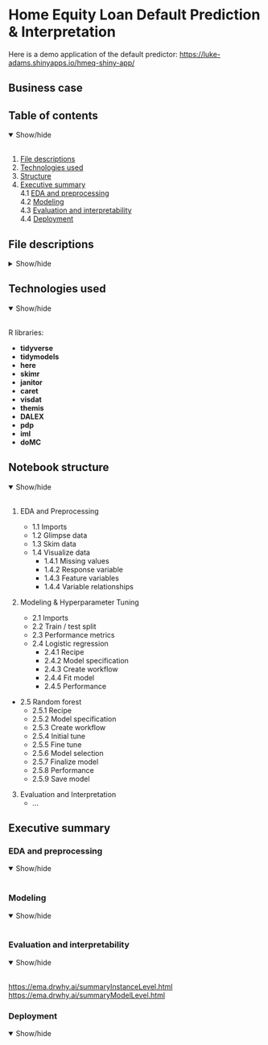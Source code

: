 # Home Equity Loan Default Prediction & Interpretation

Here is a demo application of the default predictor: https://luke-adams.shinyapps.io/hmeq-shiny-app/

## Business case


## Table of contents

<details open>
  <summary>Show/hide</summary>
  <br>
  
  1. [File descriptions](#file-descriptions)
  2. [Technologies used](#technologies-used)
  3. [Structure](#structure-of-notebooks)
  4. [Executive summary](#executive-summary)<br>
      4.1 [EDA and preprocessing](#eda-and-preprocessing)<br>
      4.2 [Modeling](#modeling)<br>
      4.3 [Evaluation and interpretability](#evaluation-and-interpretability)<br>
      4.4 [Deployment](#deployment)
  
</details>


## File descriptions

<details>
  <summary>Show/hide</summary>
  <br>
  For input after I add files to git
  
</details>


## Technologies used

<details open>
  <summary>Show/hide</summary>
  <br>

R libraries: <br>
  
- **tidyverse** <br>
- **tidymodels** <br>
- **here** <br>
- **skimr** <br>
- **janitor** <br>
- **caret** <br>
- **visdat** <br>
- **themis** <br>
- **DALEX** <br>
- **pdp** <br>
- **iml** <br>
- **doMC** <br>
  
</details>

## Notebook structure

<details open>
  <summary>Show/hide</summary>
  <br>

1. EDA and Preprocessing
   - 1.1 Imports
   - 1.2 Glimpse data
   - 1.3 Skim data
   - 1.4 Visualize data
     - 1.4.1 Missing values
     - 1.4.2 Response variable
     - 1.4.3 Feature variables
     - 1.4.4 Variable relationships
  
2. Modeling & Hyperparameter Tuning
   - 2.1 Imports
   - 2.2 Train / test split
   - 2.3 Performance metrics
   - 2.4 Logistic regression
     - 2.4.1 Recipe
     - 2.4.2 Model specification
     - 2.4.3 Create workflow
     - 2.4.4 Fit model
     - 2.4.5 Performance
  - 2.5 Random forest
     - 2.5.1 Recipe
     - 2.5.2 Model specification
     - 2.5.3 Create workflow
     - 2.5.4 Initial tune
     - 2.5.5 Fine tune
     - 2.5.6 Model selection
     - 2.5.7 Finalize model
     - 2.5.8 Performance
     - 2.5.9 Save model
  
3. Evaluation and Interpretation
   - ...
  
  
</details>

## Executive summary

### EDA and preprocessing

<details open>
  <summary>Show/hide</summary>
  <br>
  
</details>

### Modeling

<details open>
  <summary>Show/hide</summary>
  <br>
  
</details>

### Evaluation and interpretability

<details open>
  <summary>Show/hide</summary>
  <br>
  
  https://ema.drwhy.ai/summaryInstanceLevel.html <br>
  https://ema.drwhy.ai/summaryModelLevel.html
  
</details>

### Deployment

<details open>
  <summary>Show/hide</summary>
  <br>
  
</details>
